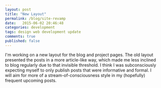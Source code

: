 ```yaml
---
layout: post
title: "New Layout"
permalink: /blog/site-revamp
date:   2015-06-02 20:46:48
categories: development
tags: design web development update
comments: true
published: false
---
```


I'm working on a new layout for the blog and project pages. The old layout presented the posts in a more article-like way, which made me less inclined to blog regularly due to that invisible threshold. I think I was subconsciously expecting myself to only publish posts that were informative and formal. I will aim for more of a stream-of-consciousness style in my (hopefully) frequent upcoming posts.